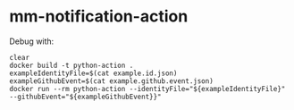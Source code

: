 # mm-notification-action

Debug with:
```text
clear
docker build -t python-action .
exampleIdentityFile=$(cat example.id.json)
exampleGithubEvent=$(cat example.github.event.json)
docker run --rm python-action --identityFile="${exampleIdentityFile}" --githubEvent="${exampleGithubEvent}}"
```
